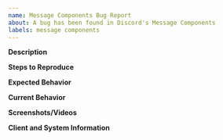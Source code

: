 ```yaml
---
name: Message Components Bug Report
about: A bug has been found in Discord's Message Components
labels: message components
---
```


<!--
  Before opening a new issue, please search existing issues:  https://github.com/discord/discord-api-docs/issues?q=is%3Aissue+label%3A%22message+components%22+
-->

**Description**

<!--
  Provide a clear and concise description of what the problem is.
-->

**Steps to Reproduce**

<!--
  Provide clear and concise steps for us to reliably reproduce this issue.
-->

**Expected Behavior**

<!--
  What is the behavior you expect to occur that is not?
-->

**Current Behavior**

<!--
  What is the behavior you are currently seeing instead?
-->

**Screenshots/Videos**

<!--
  Provide a screenshot and/or video demonstrating the issue being experienced.
-->

**Client and System Information**

<!--
  What is the browser/library/client you are using? What operating system and version?
-->
